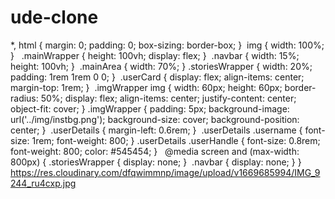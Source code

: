 # ude-clone
*, html {
  margin: 0;
  padding: 0;
  box-sizing: border-box;
}
​
img {
  width: 100%;
}
​
​
.mainWrapper {
  height: 100vh;
  display: flex;
}
​
.navbar {
  width: 15%;
  height: 100vh;
}
​
.mainArea {
  width: 70%;
}
​
.storiesWrapper {
  width: 20%;
  padding: 1rem 1rem 0 0;
}
​
.userCard {
  display: flex;
  align-items: center;
  margin-top: 1rem;
}
​
.imgWrapper img {
  width: 60px;
  height: 60px;
  border-radius: 50%;
  display: flex;
  align-items: center;
  justify-content: center;
  object-fit: cover;
}
​
.imgWrapper {
  padding: 5px;
  background-image: url('../img/instbg.png');
  background-size: cover;
  background-position: center;
}
​
.userDetails {
  margin-left: 0.6rem;
}
​
.userDetails .username {
  font-size: 1rem;
  font-weight: 800;
}
.userDetails .userHandle {
  font-size: 0.8rem;
  font-weight: 800;
  color: #545454;
}
​
​
@media screen and (max-width: 800px) {
  .storiesWrapper {
    display: none;
  }
​
  .navbar {
    display: none;
  }
}
https://res.cloudinary.com/dfqwimmnp/image/upload/v1669685994/IMG_9244_ru4cxp.jpg